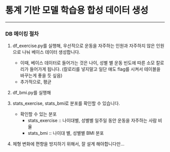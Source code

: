 # 통계 기반 모델 학습용 합성 데이터 생성

---


### DB 메이킹 절차
1. df_exercise.py를 실행해, 우선적으로 운동을 자주하는 인원과 자주하지 않은 인원으로 나눠 베이스 데이터 생성합니다.
    - 이때, 베이스 데이터로 들어가는 것은 나이, 성별 별 운동 빈도에 따른 소모 칼로리가 들어가게 됩니다. (칼로리를 넣지말고 일단 얘도 flag를 시켜서 테이블을 바꾸는게 좋을 듯 싶음)
    - 추가적으로, 평균 

2. df_bmi.py를 실행해


3. stats_exercise, stats_bmi로 분포를 확인할 수 있습니다.
    - 확인할 수 있는 분포
        - stats_exercise :: 나이대별, 성별별 일주일 동안 운동을 자주하는 사람 비율
        - stats_bmi :: 나이대 별, 성별별 BMI 분포

4. 체형 변화에 편향을 방지하기 위해서, 잘 설계 해야합니다만...